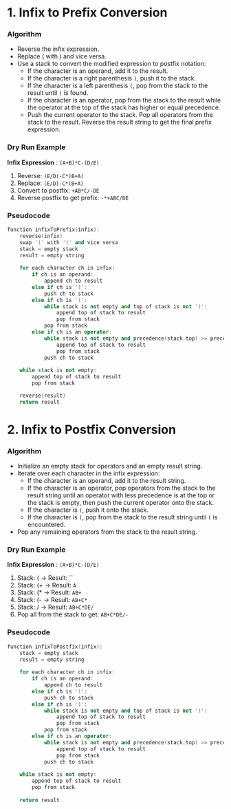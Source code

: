 # 1. Infix to Prefix Conversion
### Algorithm
* Reverse the infix expression.
* Replace ( with ) and vice versa.
* Use a stack to convert the modified expression to postfix notation:
    * If the character is an operand, add it to the result.
    * If the character is a right parenthesis `)`, push it to the stack.
    * If the character is a left parenthesis `(`, pop from the stack to the result until `)` is found.
    * If the character is an operator, pop from the stack to the result while the operator at the top of the stack has higher or equal precedence.
    * Push the current operator to the stack.
Pop all operators from the stack to the result.
Reverse the result string to get the final prefix expression.
### Dry Run Example
**Infix Expression** : `(A+B)*C-(D/E)`
1. Reverse: `)E/D(-C*)B+A(`
2. Replace: `(E/D)-C*(B+A)`
3. Convert to postfix: `+AB*C/-DE`
4. Reverse postfix to get prefix: `-*+ABC/DE`

### Pseudocode
```cpp
function infixToPrefix(infix):
    reverse(infix)
    swap '(' with ')' and vice versa
    stack = empty stack
    result = empty string
    
    for each character ch in infix:
        if ch is an operand:
            append ch to result
        else if ch is ')':
            push ch to stack
        else if ch is '(':
            while stack is not empty and top of stack is not ')':
                append top of stack to result
                pop from stack
            pop from stack
        else if ch is an operator:
            while stack is not empty and precedence(stack.top) >= precedence(ch):
                append top of stack to result
                pop from stack
            push ch to stack
    
    while stack is not empty:
        append top of stack to result
        pop from stack

    reverse(result)
    return result
```

# 2. Infix to Postfix Conversion
### Algorithm

* Initialize an empty stack for operators and an empty result string.
* Iterate over each character in the infix expression:
    * If the character is an operand, add it to the result string.
    * If the character is an operator, pop operators from the stack to the result string until an operator with less precedence is at the top or the stack is empty, then push the current operator onto the stack.
    * If the character is `(`, push it onto the stack.
    * If the character is `)`, pop from the stack to the result string until `(` is encountered.
* Pop any remaining operators from the stack to the result string.

### Dry Run Example

**Infix Expression** : `(A+B)*C-(D/E)`

1. Stack: ( -> Result: ``
1. Stack: (+ -> Result: `A`
1. Stack: (* -> Result: `AB+`
1. Stack: (- -> Result: `AB+C*`
1. Stack: / -> Result: `AB+C*DE/`
1. Pop all from the stack to get: `AB+C*DE/-`

### Pseudocode
```cpp
function infixToPostfix(infix):
    stack = empty stack
    result = empty string
    
    for each character ch in infix:
        if ch is an operand:
            append ch to result
        else if ch is '(':
            push ch to stack
        else if ch is ')':
            while stack is not empty and top of stack is not '(':
                append top of stack to result
                pop from stack
            pop from stack
        else if ch is an operator:
            while stack is not empty and precedence(stack.top) >= precedence(ch):
                append top of stack to result
                pop from stack
            push ch to stack
    
    while stack is not empty:
        append top of stack to result
        pop from stack
    
    return result
```